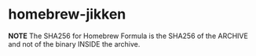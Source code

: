 # homebrew-jikken

**NOTE** The SHA256 for Homebrew Formula is the SHA256 of the ARCHIVE and not of the binary INSIDE the archive.
